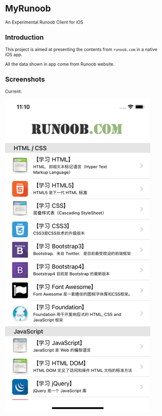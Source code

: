 # MyRunoob

An Experimental Runoob Client for iOS

## Introduction

This project is aimed at presenting the contents from `runoob.com` in a native iOS app. 

All the data shown in app come from Runoob website.

## Screenshots

Current:

![image](https://github.com/mizu-bai/MyRunoob/blob/main/README.assets/main-page.png)

